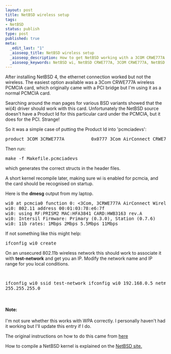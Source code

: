 ```yaml
--- 
layout: post
title: NetBSD wireless setup
tags: 
- NetBSD
status: publish
type: post
published: true
meta: 
  _edit_last: "1"
  _aioseop_title: NetBSD wireless setup
  _aioseop_description: How to get NetBSD working with a 3COM CRWE777A pcmcia card.
  _aioseop_keywords: NetBSD wi, NetBSD CRWE777A, 3COM CRWE777A, NetBSD wi
---
```

<p>
After installing NetBSD 4, the ethernet connection worked but not the wireless. The easiest option available was a 3Com CRWE777A wireless PCMCIA card, which originally came with a PCI bridge but I'm using it as a normal PCMCIA card.
</p>
<p>
Searching around the man pages for various BSD variants showed that the wi(4) driver should work with this card. Unfortunately the NetBSD source doesn't have a Product Id for this particular card under the PCMCIA, but it does for the PCI. Strange!
</p>
<p>
So it was a simple case of putting the Product Id into 'pcmciadevs':
<pre>
product 3COM 3CRWE777A          0x0777 3Com AirConnect CRWE777A Wireless LAN
</pre>
Then run:
<pre>make -f Makefile.pcmciadevs</pre>
which generates the correct structs in the header files.
</p>
<p>
A short kernel recompile later, making sure wi is enabled for pcmcia, and the card should be recognised on startup.
</p>
<p>
Here is the <b>dmesg</b> output from my laptop.
</p>
<pre>
wi0 at pcmcia0 function 0: <3Com, 3CRWE777A AirConnect Wireless LAN PCI Card, Version 01.02, >
wi0: 802.11 address 00:01:03:78:e6:7f
wi0: using RF:PRISM2 MAC:HFA3841 CARD:HWB3163 rev.A
wi0: Intersil Firmware: Primary (0.3.0), Station (0.7.6)
wi0: 11b rates: 1Mbps 2Mbps 5.5Mbps 11Mbps
</pre>
<p>
If not something like this might help:
</p>
<pre>
ifconfig wi0 create
</pre>
<p>
On an unsecured 802.11b wireless network this should work to associate it with <b>test-network</b> and get you an IP. Modify the network name and IP range for you local conditions.
</p>
<pre>

ifconfig wi0 ssid test-network
ifconfig wi0 192.168.0.5 netmask 255.255.255.0

</pre>
<h4> Note:</h4>
<p>
I'm not sure whether this works with WPA correctly. I personally haven't had it working but I'll update this entry if I do. <br/>

The original instructions on how to do this came from <a href="http://www.sfc.wide.ad.jp/~hiddy/software/wi_pci_netbsd/index.html">here </a><br/>

How to compile a NetBSD kernel is explained on the <a href="http://www.netbsd.org/docs/guide/en/chap-kernel.html"> NetBSD site.</a><br/>
</p>
